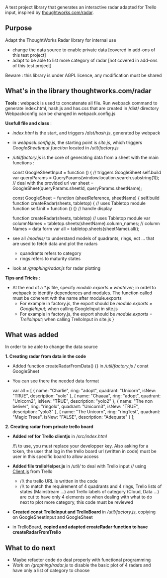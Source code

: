 A test project library that generates an interactive radar adapted for Trello input, inspired by [thoughtworks.com/radar](http://thoughtworks.com/radar).

## Purpose
Adapt the ThoughtWorks Radar library for internal use
- change the data source to enable private data [covered in add-ons of this test project]
- adapt to be able to list more category of radar [not covered in add-ons of this test project]

Beware : this library is under AGPL licence, any modification must be shared

## What's in the library thoughtworks.com/radar

**Tools** : webpack is used to concatenate all file. Run webpack command to generate index.html, hash.js and has.css that are created in /dist/ directory
Webpackconfig can be changed in webpack.config.js

**Usefull file and class** :
- *index.html* is the start, and triggers */dist/hash.js*, generated by webpack
- in *webpack.config.js*, the starting point is *site.js*, which triggers *GoogleSheetInput function* located in */util/factory.js*
- */util/factory.js* is the core of generating data from a sheet with the main functions :


    const GoogleSheetInput = function () { // triggers GoogleSheet
        self.build 
            var queryParams = QueryParams(window.location.search.substring(1)); // deal with the provided url
            var sheet = GoogleSheet(queryParams.sheetId, queryParams.sheetName);
    
    const GoogleSheet = function (sheetReference, sheetName) {
        self.build  
            function createRadar(sheets, tabletop) { // uses Tabletop module
            function 
        self.init = function () {} // handle display 
        

    function createRadar(sheets, tabletop)  // uses Tabletop module
        var columnNames = tabletop.sheets(sheetName).column_names; // column Names = data form
        var all = tabletop.sheets(sheetName).all();

- see all */models/* to understand models of quadrants, rings, ect ... that are used to fetch data and plot the radars
    - quandrants refers to category
    - rings refers to maturity states
- look at */graphing/radar.js* for radar plotting

**Tips and Tricks** :
- At the end of a *.js file, specify *module.exports = whatever;* in ordel to webpack to identify dependences and modules. The function called must be coherent wth the name after module.exports
    - For example in factory.js, the export should be *module.exports = GoogleInput;* when calling GoogleInput in site.js
    - For example in factory.js, the export should be *module.exports = TrelloInput;* when calling TrelloInput in site.js
}

## What was added
In order to be able to change the data source 


**1. Creating radar from data in the code**
- Added function createRadarFromData() {} in */util/factory.js* / const GoogleSheet 
- You can see there the needed data format


    var all = [ { name: "Charlie", ring: "adopt", quadrant: "Unicorn", isNew: "TRUE", description: "yolo" }, 
        { name: "Chaaaa", ring: "adopt", quadrant: "Unicorn2", isNew: "TRUE", description: "yolo2" }, 
        { name: "The non beliver", ring: "ringolo", quadrant: "Unicorn3", isNew: "TRUE", description: "yolo3" }, 
        { name: "The Unicorn", ring: "ringTest", quadrant: "Magic Trees", isNew: "FALSE", description: "Adequate" }
    ];

**2. Creating radar from private trello board**
- **Added ref for Trello clientjs** in */src/index.html*


    /!\ to use, you must replace your developper key. Also asking for a token, the user that log in the trello board url (written in code) must be user in this specific board to allow access
    <script src="https://code.jquery.com/jquery-1.7.1.min.js"></script>
    <script src="https://api.trello.com/1/client.js?key=[yourKey]"></script>


- **Added file trelloHelper.js** in  */util/* to deal with Trello input // using [Client.js](https://developers.trello.com/clientjs) from Trello
    - /!\ the trello URL is written in the code
    - /!\ to match the requirement of 4 quadrants and 4 rings, Trello lists of states (Mainstream ...) and Trello labels of category (Cloud, Data ...) are cut to have only 4 elements so when dealing with what to do next to plot more category, this code must be reviewed
- **Created const TrelloInput and TrelloBoard** in  */util/factory.js*, copiying on GoogleSheetInput and GoogleSheet
- in TrelloBoard, **copied and adapted createRadar function to have createRadarFromTrello**


## What to do next
- Maybe refactor code do deal properly with functional programming 
- Work on */graphing/radar.js* to disable the basic plot of 4 radars and have only a list of category to choose